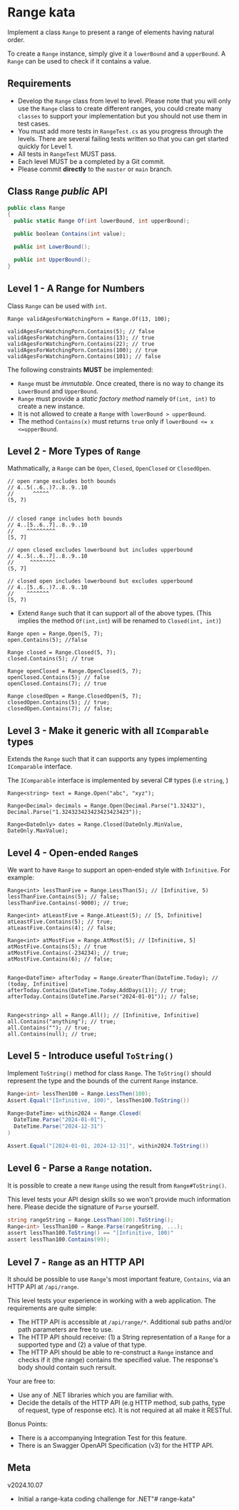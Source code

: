 # Range kata


Implement a class `Range` to present a range of elements having natural order.

To create a `Range` instance, simply give it a `lowerBound` and a `upperBound`. A `Range` can be used to check if it contains a value.

## Requirements

- Develop the `Range` class from level to level. Please note that you will only use the `Range` class to create different ranges, you could create many `classes` to support your implementation but you should not use them in test cases.
- You must add more tests in `RangeTest.cs` as you progress through the levels. There are several failing tests written so that you can get started quickly for Level 1.
- All tests in `RangeTest` MUST pass.
- Each level MUST be a completed by a Git commit.
- Please commit **directly** to the `master` or `main` branch.

## Class `Range` *public* API

```cs
public class Range 
{
  public static Range Of(int lowerBound, int upperBound);

  public boolean Contains(int value);

  public int LowerBound();

  public int UpperBound();
}
```

## Level 1 -  A Range for Numbers

Class `Range` can be used with `int`.

```
Range validAgesForWatchingPorn = Range.Of(13, 100);

validAgesForWatchingPorn.Contains(5); // false
validAgesForWatchingPorn.Contains(13); // true
validAgesForWatchingPorn.Contains(22); // true
validAgesForWatchingPorn.Contains(100); // true
validAgesForWatchingPorn.Contains(101); // false
```

The following constraints **MUST** be implemented:

- `Range` must be *immutable*. Once created, there is no way to change its `LowerBound` and `UpperBound`.
- `Range` must provide a _static factory method_ namely `Of(int, int)` to create a new instance.
- It is not allowed to create a `Range` with `lowerBound > upperBound`.
- The method `Contains(x)` must returns `true` only if 
`lowerBound <= x <=upperBound`.

## Level 2 - More Types of `Range`

Mathmatically, a `Range` can be `Open`, `Closed`, `OpenClosed` or `ClosedOpen`.

```
// open range excludes both bounds
// 4..5(..6..)7..8..9..10
//      ^^^^^
(5, 7)


// closed range includes both bounds
// 4..[5..6..7]..8..9..10
//    ^^^^^^^^^
[5, 7]

// open closed excludes lowerbound but includes upperbound
// 4..5(..6..7]..8..9..10
//     ^^^^^^^^
(5, 7]

// closed open includes lowerbound but excludes upperbound
// 4..[5..6..)7..8..9..10
//    ^^^^^^^
[5, 7)

```

- Extend `Range` such that it can support all of the above types. (This implies the method `Of(int,int`) will be renamed to `Closed(int, int)`)

```
Range open = Range.Open(5, 7);
open.Contains(5); //false

Range closed = Range.Closed(5, 7);
closed.Contains(5); // true

Range openClosed = Range.OpenClosed(5, 7);
openClosed.Contains(5); // false
openClosed.Contains(7); // true

Range closedOpen = Range.ClosedOpen(5, 7);
closedOpen.Contains(5); // true;
closedOpen.Contains(7); // false;

```


## Level 3 - Make it generic with all `IComparable` types

Extends the `Range` such that it can supports any types implementing `IComparable` interface.

The `IComparable` interface is implemented by several C# types (i.e `string`, )


```
Range<string> text = Range.Open("abc", "xyz");

Range<Decimal> decimals = Range.Open(Decimal.Parse("1.32432"), Decimal.Parse("1.324323423423423423423"));

Range<DateOnly> dates = Range.Closed(DateOnly.MinValue, DateOnly.MaxValue);

```

## Level 4 - Open-ended `Range`s

We want to have `Range` to support an open-ended style with `Infinitive`. For example:

```
Range<int> lessThanFive = Range.LessThan(5); // [Infinitive, 5)
lessThanFive.Contains(5); // false;
lessThanFive.Contains(-9000); // true;

Range<int> atLeastFive = Range.AtLeast(5); // [5, Infinitive]
atLeastFive.Contains(5); // true;
atLeastFive.Contains(4); // false;

Range<int> atMostFive = Range.AtMost(5); // [Infinitive, 5]
atMostFive.Contains(5); // true
atMostFive.Contains(-234234); // true;
atMostFive.Contains(6); // false;


Range<DateTime> afterToday = Range.GreaterThan(DateTime.Today); // (today, Infinitive]
afterToday.Contains(DateTime.Today.AddDays(1)); // true;
afterToday.Contains(DateTime.Parse("2024-01-01")); // false;


Range<string> all = Range.All(); // [Infinitive, Infinitive]
all.Contains("anything"); // true;
all.Contains(""); // true;
all.Contains(null); // true;
```

## Level 5 - Introduce useful `ToString()`

Implement `ToString()` method for class `Range`. The `ToString()` should represent the type and the bounds of the current `Range` instance.

```cs
Range<int> lessThen100 = Range.LessThen(100);
Assert.Equal("[Infinitive, 100)", lessThen100.ToString())

Range<DateTime> within2024 = Range.Closed(
  DateTime.Parse("2024-01-01"),
  DateTime.Parse("2024-12-31")
)

Assert.Equal("[2024-01-01, 2024-12-31]", within2024.ToString()) 
```

## Level 6 - Parse a `Range` notation.

It is possible to create a new `Range` using the result from `Range#ToString()`.

This level tests your API design skills so we won't provide much information here. Please decide the signature of `Parse` yourself.

```cs
string rangeString = Range.LessThan(100).ToString();
Range<int> lessThan100 = Range.Parse(rangeString, ...);
assert lessThan100.ToString() == "[Infinitive, 100)"
assert lessThan100.Contains(99);
```

## Level 7 - `Range` as an HTTP API

It should be possible to use `Range`'s most important feature, `Contains`, via an HTTP API at `/api/range`.

This level tests your experience in working with a web application. The requirements are quite simple:

- The HTTP API is accessible at `/api/range/*`. Additional sub paths and/or path parameters are free to use.
- The HTTP API should receive: (1) a String representation of a `Range` for a supported type and (2) a value of that type.
- The HTTP API should be able to re-construct a `Range` instance and checks if it (the range) contains the specified value. The response's body should contain such rersult.

Your are free to:

- Use any of .NET libraries which you are familiar with.
- Decide the details of the HTTP API (e.g HTTP method, sub paths, type of request, type of response etc). It is not required at all make it RESTful.

Bonus Points:

- There is a accompanying Integration Test for this feature.
- There is an Swagger OpenAPI Specification (v3) for the HTTP API.

## Meta

v2024.10.07
- Initial a range-kata coding challenge for .NET"# range-kata" 
